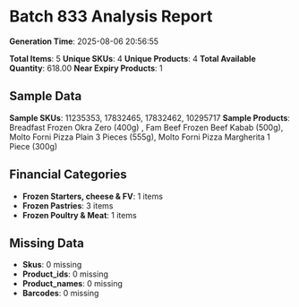 # Batch 833 Analysis Report

**Generation Time**: 2025-08-06 20:56:55

**Total Items**: 5
**Unique SKUs**: 4
**Unique Products**: 4
**Total Available Quantity**: 618.00
**Near Expiry Products**: 1

## Sample Data
**Sample SKUs**: 11235353, 17832465, 17832462, 10295717
**Sample Products**: Breadfast Frozen Okra Zero (400g)	, Fam Beef Frozen Beef Kabab (500g), Molto Forni Pizza Plain 3 Pieces (555g), Molto Forni Pizza Margherita 1 Piece (300g)

## Financial Categories
- **Frozen Starters, cheese & FV**: 1 items
- **Frozen Pastries**: 3 items
- **Frozen Poultry & Meat**: 1 items

## Missing Data
- **Skus**: 0 missing
- **Product_ids**: 0 missing
- **Product_names**: 0 missing
- **Barcodes**: 0 missing
